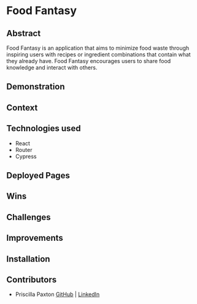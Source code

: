 # Food Fantasy

## Abstract
Food Fantasy is an application that aims to minimize food waste through inspiring users with recipes or ingredient combinations that contain what they already have. Food Fantasy encourages users to share food knowledge and interact with others.

## Demonstration

## Context

## Technologies used
- React
- Router
- Cypress

## Deployed Pages


## Wins


## Challenges

## Improvements

## Installation


## Contributors
- Priscilla Paxton [GitHub](https://github.com/priscillaapaxton) | [LinkedIn](https://www.linkedin.com/in/priscilla-paxton/)
